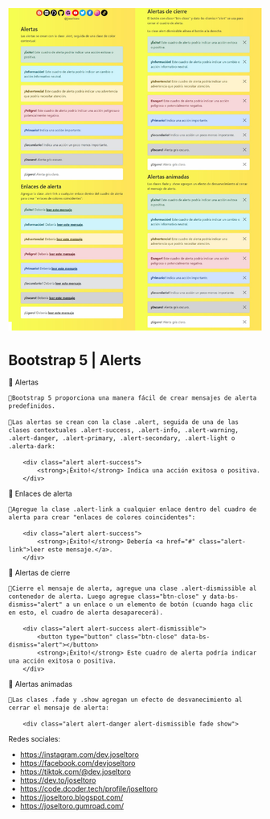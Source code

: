 [![](captura.png)](captura.png "Captura de Pantalla")

# Bootstrap 5 | Alerts

📒 Alertas

    📝Bootstrap 5 proporciona una manera fácil de crear mensajes de alerta predefinidos.

    📝Las alertas se crean con la clase .alert, seguida de una de las clases contextuales .alert-success, .alert-info, .alert-warning, .alert-danger, .alert-primary, .alert-secondary, .alert-light o .alerta-dark:

        <div class="alert alert-success">
            <strong>¡Éxito!</strong> Indica una acción exitosa o positiva.
        </div>

📒 Enlaces de alerta

    📝Agregue la clase .alert-link a cualquier enlace dentro del cuadro de alerta para crear "enlaces de colores coincidentes":

        <div class="alert alert-success">
            <strong>¡Éxito!</strong> Debería <a href="#" class="alert-link">leer este mensaje.</a>.
        </div>

📒 Alertas de cierre

    📝Cierre el mensaje de alerta, agregue una clase .alert-dismissible al contenedor de alerta. Luego agregue class="btn-close" y data-bs-dismiss="alert" a un enlace o un elemento de botón (cuando haga clic en esto, el cuadro de alerta desaparecerá).
        
        <div class="alert alert-success alert-dismissible">
            <button type="button" class="btn-close" data-bs-dismiss="alert"></button>
            <strong>¡Éxito!</strong> Este cuadro de alerta podría indicar una acción exitosa o positiva.
        </div>

📒 Alertas animadas

    📝Las clases .fade y .show agregan un efecto de desvanecimiento al cerrar el mensaje de alerta:

        <div class="alert alert-danger alert-dismissible fade show">

Redes sociales:

- https://instagram.com/dev.joseltoro
- https://facebook.com/devjoseltoro
- https://tiktok.com/@dev.joseltoro
- https://dev.to/joseltoro
- https://code.dcoder.tech/profile/joseltoro
- https://joseltoro.blogspot.com/
- https://joseltoro.gumroad.com/